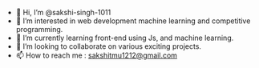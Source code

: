 - 👋 Hi, I’m @sakshi-singh-1011
- 👀 I’m interested in web development machine learning and competitive programming.
- 🌱 I’m currently learning front-end using Js, and machine learning.
- 💞️ I’m looking to collaborate on various exciting projects.
- 📫 How to reach me  : sakshitmu1212@gmail.com

<!---
sakshi-singh-1011/sakshi-singh-1011 is a ✨ special ✨ repository because its `README.md` (this file) appears on your GitHub profile.
You can click the Preview link to take a look at your changes.
--->
